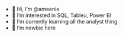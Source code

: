 - 👋 Hi, I’m @ameenie
- 👀 I’m interested in SQL, Tableu, Power BI
- 🌱 I’m currently learning all the analyst thing
- 💞️ I’m newbie here


<!---
ameenie/ameenie is a ✨ special ✨ repository because its `README.md` (this file) appears on your GitHub profile.
You can click the Preview link to take a look at your changes.
--->
